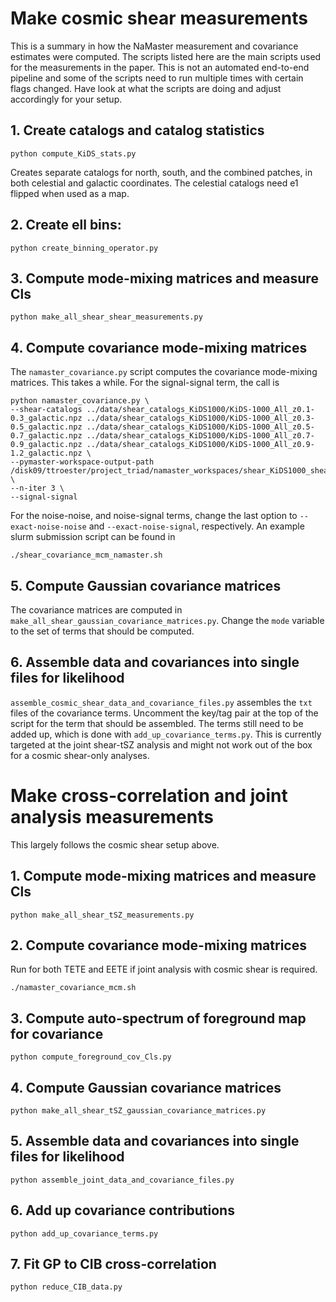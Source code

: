 # Make cosmic shear measurements

This is a summary in how the NaMaster measurement and covariance estimates were computed. The scripts listed here are the main scripts used for the measurements in the paper. This is not an automated end-to-end pipeline and some of the scripts need to run multiple times with certain flags changed. Have look at what the scripts are doing and adjust accordingly for your setup.

## 1. Create catalogs and catalog statistics
```
python compute_KiDS_stats.py
```
Creates separate catalogs for north, south, and the combined patches, in both celestial and galactic coordinates.
The celestial catalogs need e1 flipped when used as a map.

## 2. Create ell bins:
```
python create_binning_operator.py
```

## 3. Compute mode-mixing matrices and measure Cls
```
python make_all_shear_shear_measurements.py
```

## 4. Compute covariance mode-mixing matrices
The `namaster_covariance.py` script computes the covariance mode-mixing matrices. This takes a while. For the signal-signal term, the call is
```
python namaster_covariance.py \
--shear-catalogs ../data/shear_catalogs_KiDS1000/KiDS-1000_All_z0.1-0.3_galactic.npz ../data/shear_catalogs_KiDS1000/KiDS-1000_All_z0.3-0.5_galactic.npz ../data/shear_catalogs_KiDS1000/KiDS-1000_All_z0.5-0.7_galactic.npz ../data/shear_catalogs_KiDS1000/KiDS-1000_All_z0.7-0.9_galactic.npz ../data/shear_catalogs_KiDS1000/KiDS-1000_All_z0.9-1.2_galactic.npz \
--pymaster-workspace-output-path /disk09/ttroester/project_triad/namaster_workspaces/shear_KiDS1000_shear_KiDS1000/ \
--n-iter 3 \
--signal-signal
```
For the noise-noise, and noise-signal terms, change the last option to `--exact-noise-noise` and `--exact-noise-signal`, respectively. An example slurm submission script can be found in
```
./shear_covariance_mcm_namaster.sh
```


## 5. Compute Gaussian covariance matrices
The covariance matrices are computed in `make_all_shear_gaussian_covariance_matrices.py`. Change the `mode` variable to the set of terms that should be computed.

## 6. Assemble data and covariances into single files for likelihood
`assemble_cosmic_shear_data_and_covariance_files.py` assembles the `txt` files of the covariance terms. Uncomment the key/tag pair at the top of the script for the term that should be assembled. The terms still need to be added up, which is done with `add_up_covariance_terms.py`. This is currently targeted at the joint shear-tSZ analysis and might not work out of the box for a cosmic shear-only analyses.

# Make cross-correlation and joint analysis measurements

This largely follows the cosmic shear setup above.

## 1. Compute mode-mixing matrices and measure Cls
```
python make_all_shear_tSZ_measurements.py
```

## 2. Compute covariance mode-mixing matrices
Run for both TETE and EETE if joint analysis with cosmic shear is required.
```
./namaster_covariance_mcm.sh
```

## 3. Compute auto-spectrum of foreground map for covariance
```
python compute_foreground_cov_Cls.py
```

## 4. Compute Gaussian covariance matrices
```
python make_all_shear_tSZ_gaussian_covariance_matrices.py
```

## 5. Assemble data and covariances into single files for likelihood
```
python assemble_joint_data_and_covariance_files.py
```

## 6. Add up covariance contributions
```
python add_up_covariance_terms.py
```

## 7. Fit GP to CIB cross-correlation
```
python reduce_CIB_data.py
```
